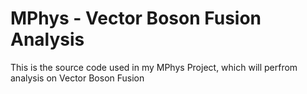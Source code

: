 # MPhys - Vector Boson Fusion Analysis

This is the source code used in my MPhys Project, which will perfrom analysis on Vector Boson Fusion
